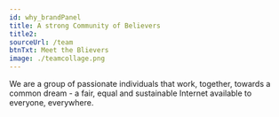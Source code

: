 ```yaml
---
id: why_brandPanel
title: A strong Community of Believers
title2: 
sourceUrl: /team
btnTxt: Meet the Blievers
image: ./teamcollage.png
---
```


We are a group of passionate individuals that work, together, towards a common dream - a fair, equal and sustainable Internet available to everyone, everywhere.
